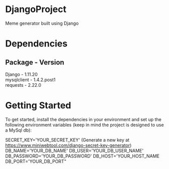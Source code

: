 # DjangoProject
Meme generator built using Django

# Dependencies
Package - Version    
-------------------------
Django - 1.11.20     
mysqlclient - 1.4.2.post1   
requests - 2.22.0       

# Getting Started
To get started, install the dependencies in your environment and set up the following environment variables (keep in mind the project is designed to use a MySql db):

SECRET_KEY='YOUR_SECRET_KEY' (Generate a new key at https://www.miniwebtool.com/django-secret-key-generator)
DB_NAME='YOUR_DB_NAME'
DB_USER='YOUR_DB_USER_NAME'
DB_PASSWORD='YOUR_DB_PASSWORD'
DB_HOST='YOUR_HOST_NAME
DB_PORT='YOUR_DB_PORT"
